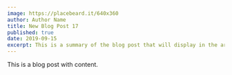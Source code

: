 ```yaml
---
image: https://placebeard.it/640x360
author: Author Name
title: New Blog Post 17
published: true
date: 2019-09-15
excerpt: This is a summary of the blog post that will display in the article list.
---
```


This is a blog post with content.